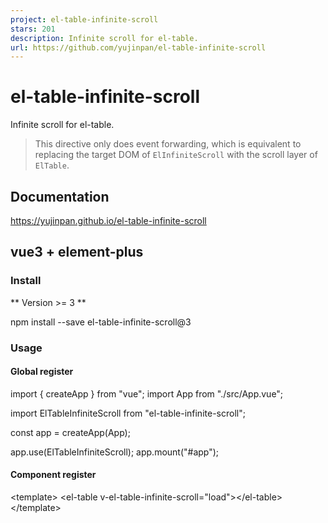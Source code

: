 ```yaml
---
project: el-table-infinite-scroll
stars: 201
description: Infinite scroll for el-table.
url: https://github.com/yujinpan/el-table-infinite-scroll
---
```


el-table-infinite-scroll
========================

Infinite scroll for el-table.

> This directive only does event forwarding, which is equivalent to replacing the target DOM of `ElInfiniteScroll` with the scroll layer of `ElTable`.

Documentation
-------------

https://yujinpan.github.io/el-table-infinite-scroll

vue3 + element-plus
-------------------

### Install

\*\* Version >= 3 \*\*

npm install --save el-table-infinite-scroll@3

### Usage

#### Global register

import { createApp } from "vue";
import App from "./src/App.vue";

import ElTableInfiniteScroll from "el-table-infinite-scroll";

const app \= createApp(App);

app.use(ElTableInfiniteScroll);
app.mount("#app");

#### Component register

<template\>
  <el-table v-el-table-infinite-scroll\="load"\></el-table\>
</template\>

<script setup>
import { default as vElTableInfiniteScroll } from "el-table-infinite-scroll";
</script\>

### Example

<template\>
  <el-table
    v-el-table-infinite-scroll\="load"
    :data\="data"
    :infinite-scroll-disabled\="disabled"
    height\="200px"
  >
    <el-table-column type\="index" />
    <el-table-column prop\="date" label\="date" />
    <el-table-column prop\="name" label\="name" />
    <el-table-column prop\="age" label\="age" />
  </el-table\>
</template\>

<script setup>
import { ref } from "vue";
const dataTemplate \= new Array(10).fill({
  date: "2009-01-01",
  name: "Tom",
  age: "30",
});
const data \= ref(\[\]);
const disabled \= ref(false);
const page \= ref(0);
const total \= ref(5);
const load \= () \=> {
  if (disabled.value) return;
  page.value++;
  if (page.value <= total.value) {
    data.value \= data.value.concat(dataTemplate);
  }
  if (page.value \=== total.value) {
    disabled.value \= true;
  }
};
</script\>

### Options

Supported element-plus/infinite-scroll all options.

vue2 + element-ui
-----------------

### Install

\*\* Version ^ 2 \*\*

npm install --save el-table-infinite-scroll@2

### Usage

#### Global register

import Vue from "vue";

import ElTableInfiniteScroll from "el-table-infinite-scroll";

Vue.directive("el-table-infinite-scroll", ElTableInfiniteScroll);

#### Component register

<script\>
import ElTableInfiniteScroll from "el-table-infinite-scroll";
export default {
  directives: {
    "el-table-infinite-scroll": ElTableInfiniteScroll,
  },
};
</script\>

### Example

<template\>
  <el-table
    v-el-table-infinite-scroll\="load"
    :data\="data"
    :infinite-scroll-disabled\="disabled"
    height\="200px"
  >
    <el-table-column type\="index" />
    <el-table-column prop\="date" label\="date" />
    <el-table-column prop\="name" label\="name" />
    <el-table-column prop\="age" label\="age" />
  </el-table\>
</template\>

<script\>
const dataTemplate \= new Array(10).fill({
  date: "2009-01-01",
  name: "Tom",
  age: "30",
});
export default {
  data() {
    return {
      data: \[\],
      page: 0,
      total: 5,
    };
  },
  methods: {
    load() {
      if (this.disabled) return;
      this.page++;
      if (this.page <= this.total) {
        this.data \= this.data.concat(dataTemplate);
      }
      if (this.page \=== this.total) {
        this.disabled \= true;
      }
    },
  },
};
</script\>

### Options

Supported element-ui/infinite-scroll all options.

Contribution
------------

Thanks to JetBrains for supporting my free open source license.
